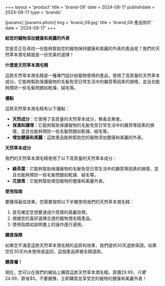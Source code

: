 +++
layout = 'product'
title = 'brand-09'
date = 2024-08-17
publishdate = 2024-08-17
type = 'brands'

[params]
  [params.photo]
    img = 'brand_09.jpg'
    title = 'brand_09 產品照片'
    date = '2024-08-17'
+++

**給您的寵物添加健康和美麗的外表**

您是否正在尋找一份能夠幫助您的寵物保持健康和美麗的外表的產品呢？我們的天然草本潤毛精就是一份完美的選擇！

**什麼是天然草本潤毛精**

這款天然草本潤毛精是一種專門設計給寵物使用的產品，使用了高質量的天然草本成分。它能夠幫助保護寵物的毛髮免受日常生活中的雜質等因素的損壞，並且也能夠預防一些毛髮問題如乾燥、絨毛等。

**優點**

這款天然草本潤毛精有以下優點：

* **天然成分**：它使用了高質量的天然草本成分，無毒且無害。
* **保濕和護理**：它能夠幫助保護寵物的毛髮免受日常生活中的雜質等因素的損壞，並且也能夠預防一些毛髮問題如乾燥、絨毛等。
* **增加健康和美麗**：這款產品能夠幫助您的寵物添加健康和美麗的外表。

**天然草本成分**

我們的天然草本潤毛精使用了以下高質量的天然草本成分：

* **綠茶葉**：它能夠幫助保護寵物的毛髮免受日常生活中的雜質等因素的損壞，並且也能夠預防一些毛髮問題如乾燥、絨毛等。
* **花旗青**：它能夠幫助增加寵物的健康和美麗外表。

**使用指南**

要獲得最佳效果，您需要按照以下步驟使用我們的天然草本潤毛精：

1. 首先確定您想要達成什麼樣的美麗目標。
2. 根據您的喜好選擇合適的寵物潤毛精產品。
3. 使用指南如說明書上的操作進行適用。

**購買保障**

如果您不滿意這款天然草本潤毛精的品質和效果，我們提供30天退款保證。如果您在30天內未使用或返回，這個產品將被全額退款。

**購買囉！**

現在，您可以在我們的網站上購買這款天然草本潤毛精。原價$29.99，只要$24.99，節省$5。不要猶豫，立即購買並享受您的寵物的健康和美麗外表！
